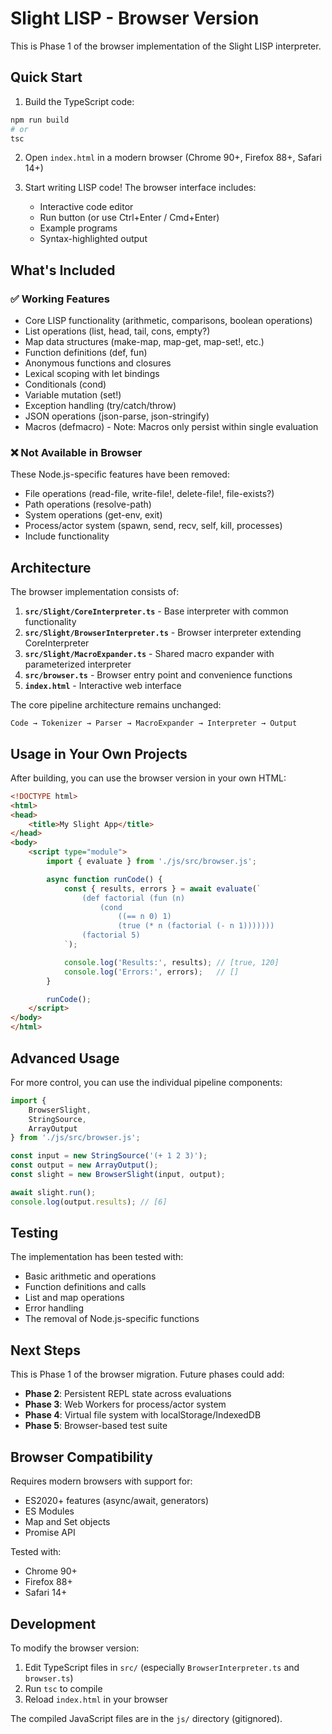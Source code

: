 # Slight LISP - Browser Version

This is Phase 1 of the browser implementation of the Slight LISP interpreter.

## Quick Start

1. Build the TypeScript code:
```bash
npm run build
# or
tsc
```

2. Open `index.html` in a modern browser (Chrome 90+, Firefox 88+, Safari 14+)

3. Start writing LISP code! The browser interface includes:
   - Interactive code editor
   - Run button (or use Ctrl+Enter / Cmd+Enter)
   - Example programs
   - Syntax-highlighted output

## What's Included

### ✅ Working Features
- Core LISP functionality (arithmetic, comparisons, boolean operations)
- List operations (list, head, tail, cons, empty?)
- Map data structures (make-map, map-get, map-set!, etc.)
- Function definitions (def, fun)
- Anonymous functions and closures
- Lexical scoping with let bindings
- Conditionals (cond)
- Variable mutation (set!)
- Exception handling (try/catch/throw)
- JSON operations (json-parse, json-stringify)
- Macros (defmacro) - Note: Macros only persist within single evaluation

### ❌ Not Available in Browser
These Node.js-specific features have been removed:
- File operations (read-file, write-file!, delete-file!, file-exists?)
- Path operations (resolve-path)
- System operations (get-env, exit)
- Process/actor system (spawn, send, recv, self, kill, processes)
- Include functionality

## Architecture

The browser implementation consists of:

1. **`src/Slight/CoreInterpreter.ts`** - Base interpreter with common functionality
2. **`src/Slight/BrowserInterpreter.ts`** - Browser interpreter extending CoreInterpreter
3. **`src/Slight/MacroExpander.ts`** - Shared macro expander with parameterized interpreter
4. **`src/browser.ts`** - Browser entry point and convenience functions
5. **`index.html`** - Interactive web interface

The core pipeline architecture remains unchanged:
```
Code → Tokenizer → Parser → MacroExpander → Interpreter → Output
```

## Usage in Your Own Projects

After building, you can use the browser version in your own HTML:

```html
<!DOCTYPE html>
<html>
<head>
    <title>My Slight App</title>
</head>
<body>
    <script type="module">
        import { evaluate } from './js/src/browser.js';

        async function runCode() {
            const { results, errors } = await evaluate(`
                (def factorial (fun (n)
                    (cond
                        ((== n 0) 1)
                        (true (* n (factorial (- n 1)))))))
                (factorial 5)
            `);

            console.log('Results:', results); // [true, 120]
            console.log('Errors:', errors);   // []
        }

        runCode();
    </script>
</body>
</html>
```

## Advanced Usage

For more control, you can use the individual pipeline components:

```javascript
import {
    BrowserSlight,
    StringSource,
    ArrayOutput
} from './js/src/browser.js';

const input = new StringSource('(+ 1 2 3)');
const output = new ArrayOutput();
const slight = new BrowserSlight(input, output);

await slight.run();
console.log(output.results); // [6]
```

## Testing

The implementation has been tested with:
- Basic arithmetic and operations
- Function definitions and calls
- List and map operations
- Error handling
- The removal of Node.js-specific functions

## Next Steps

This is Phase 1 of the browser migration. Future phases could add:

- **Phase 2**: Persistent REPL state across evaluations
- **Phase 3**: Web Workers for process/actor system
- **Phase 4**: Virtual file system with localStorage/IndexedDB
- **Phase 5**: Browser-based test suite

## Browser Compatibility

Requires modern browsers with support for:
- ES2020+ features (async/await, generators)
- ES Modules
- Map and Set objects
- Promise API

Tested with:
- Chrome 90+
- Firefox 88+
- Safari 14+

## Development

To modify the browser version:

1. Edit TypeScript files in `src/` (especially `BrowserInterpreter.ts` and `browser.ts`)
2. Run `tsc` to compile
3. Reload `index.html` in your browser

The compiled JavaScript files are in the `js/` directory (gitignored).